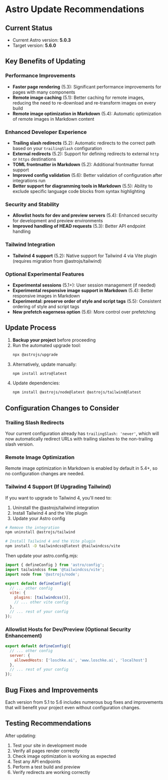 # Astro Update Recommendations

## Current Status
- Current Astro version: **5.0.3**
- Target version: **5.6.0**

## Key Benefits of Updating

### Performance Improvements
- **Faster page rendering** (5.3): Significant performance improvements for pages with many components
- **Remote image caching** (5.1): Better caching for remote images, reducing the need to re-download and re-transform images on every build
- **Remote image optimization in Markdown** (5.4): Automatic optimization of remote images in Markdown content

### Enhanced Developer Experience
- **Trailing slash redirects** (5.2): Automatic redirects to the correct path based on your `trailingSlash` configuration
- **External redirects** (5.2): Support for defining redirects to external `http` or `https` destinations
- **TOML frontmatter in Markdown** (5.2): Additional frontmatter format support
- **Improved config validation** (5.6): Better validation of configuration after integrations run
- **Better support for diagramming tools in Markdown** (5.5): Ability to exclude specific language code blocks from syntax highlighting

### Security and Stability
- **Allowlist hosts for dev and preview servers** (5.4): Enhanced security for development and preview environments
- **Improved handling of HEAD requests** (5.3): Better API endpoint handling

### Tailwind Integration
- **Tailwind 4 support** (5.2): Native support for Tailwind 4 via Vite plugin (requires migration from @astrojs/tailwind)

### Optional Experimental Features
- **Experimental sessions** (5.1+): User session management (if needed)
- **Experimental responsive image support in Markdown** (5.4): Better responsive images in Markdown
- **Experimental: preserve order of style and script tags** (5.5): Consistent ordering of style and script tags
- **New prefetch eagerness option** (5.6): More control over prefetching

## Update Process

1. **Backup your project** before proceeding
2. Run the automated upgrade tool:
   ```bash
   npx @astrojs/upgrade
   ```
3. Alternatively, update manually:
   ```bash
   npm install astro@latest
   ```
4. Update dependencies:
   ```bash
   npm install @astrojs/node@latest @astrojs/tailwind@latest
   ```

## Configuration Changes to Consider

### Trailing Slash Redirects
Your current configuration already has `trailingSlash: 'never'`, which will now automatically redirect URLs with trailing slashes to the non-trailing slash version.

### Remote Image Optimization
Remote image optimization in Markdown is enabled by default in 5.4+, so no configuration changes are needed.

### Tailwind 4 Support (If Upgrading Tailwind)
If you want to upgrade to Tailwind 4, you'll need to:
1. Uninstall the @astrojs/tailwind integration
2. Install Tailwind 4 and the Vite plugin
3. Update your Astro config

```bash
# Remove the integration
npm uninstall @astrojs/tailwind

# Install Tailwind 4 and the Vite plugin
npm install -D tailwindcss@latest @tailwindcss/vite
```

Then update your astro.config.mjs:
```javascript
import { defineConfig } from 'astro/config';
import tailwindcss from '@tailwindcss/vite';
import node from '@astrojs/node';

export default defineConfig({
  // ... other config
  vite: {
    plugins: [tailwindcss()],
    // ... other vite config
  },
  // ... rest of your config
});
```

### Allowlist Hosts for Dev/Preview (Optional Security Enhancement)
```javascript
export default defineConfig({
  // ... other config
  server: {
    allowedHosts: ['loschke.ai', 'www.loschke.ai', 'localhost']
  },
  // ... rest of your config
});
```

## Bug Fixes and Improvements
Each version from 5.1 to 5.6 includes numerous bug fixes and improvements that will benefit your project even without configuration changes.

## Testing Recommendations
After updating:
1. Test your site in development mode
2. Verify all pages render correctly
3. Check image optimization is working as expected
4. Test any API endpoints
5. Perform a test build and preview
6. Verify redirects are working correctly
